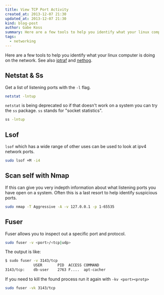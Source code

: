 ```yaml
---
title: View TCP Port Activity
created_at: 2013-12-07 21:30
updated_at: 2013-12-07 21:30
kind: blog-post
author: Gabe Koss
summary: Here are a few tools to help you identify what your linux computer is doing on the network.
tags: 
  - networking
--- 
```


Here are a few tools to help you identify what your linux computer is doing on the
network. See also [iptraf](/notes/iptraf) and [nethog](/notes/nethog).


## Netstat & Ss

Get a list of listening ports with the `-l` flag. 

```bash
netstat -lntup
```

`netstat` is being deprecated so if that doesn't work on a system you can try
the `ss` package. `ss` stands for "socket statistics".

```bash
ss -lntup
```

## Lsof

`lsof` which has a wide range of other uses can be used to look at ipv4 network ports.
 
```sh
sudo lsof +M -i4
```

## Scan self with Nmap

If this can give you very indepth information about what listening ports you
have open on a system. Often this is a last resort to help identify suspicious
ports.
 
```bash
sudo nmap -T Aggressive -A -v 127.0.0.1 -p 1-65535
```

## Fuser

Fuser allows you to inspect out a specific port and protocol.

```bash
sudo fuser -v <port>/<tcp|udp>
```

The output is like:

```bash
$ sudo fuser -v 3143/tcp
             USER       PID  ACCESS COMMAND
3143/tcp:    db-user    2763 F....  apt-cacher
```

If you need to kill the found process run it again with `-kv <port><protp>`

```bash
sudo fuser -vk 3143/tcp
```
